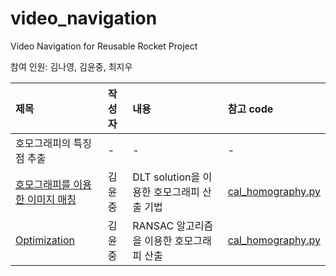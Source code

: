 # video_navigation
Video Navigation for Reusable Rocket Project

참여 인원: 김나영, 김윤중, 최지우

|제목|작성자|내용|참고 code|
|:------|:---|:---|:---|
|호모그래피의 특징점 추출|-|-|-|
|[호모그래피를 이용한 이미지 매칭](Reference/Homography.ipynb) |김윤중|DLT solution을 이용한 호모그래피 산출 기법|[cal_homography.py](src/cal_homography.py)|
|[Optimization](Reference/Optimization.ipynb)|김윤중|RANSAC 알고리즘을 이용한 호모그래피 산출|[cal_homography.py](src/cal_homography.py)|
